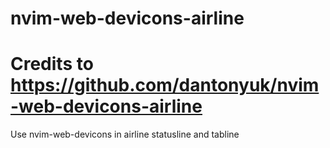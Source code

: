 # nvim-web-devicons-airline

# Credits to https://github.com/dantonyuk/nvim-web-devicons-airline

Use nvim-web-devicons in airline statusline and tabline

